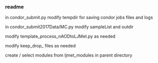 
### readme

in condor_submit.py modify tempdir for saving condor jobs files and logs

in condor_submit2017Data/MC.py modify sampleList and outdir

modify template_process_nAODtoLJMet.py as needed

modify keep_drop_ files as needed

create / select modules from ljmet_modules in parent directory





